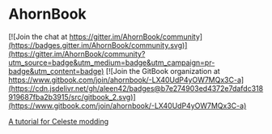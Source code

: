 # AhornBook

[![Join the chat at https://gitter.im/AhornBook/community](https://badges.gitter.im/AhornBook/community.svg)](https://gitter.im/AhornBook/community?utm_source=badge&utm_medium=badge&utm_campaign=pr-badge&utm_content=badge) [![Join the GitBook organization at https://www.gitbook.com/join/ahornbook/-LX40UdP4yOW7MQx3C-a](https://cdn.jsdelivr.net/gh/aleen42/badges@b7e274903ed4372e7dafdc318919687fba2b3915/src/gitbook_2.svg)](https://www.gitbook.com/join/ahornbook/-LX40UdP4yOW7MQx3C-a)

[A tutorial for Celeste modding](https://ahornbook.gitbook.io/book/)
